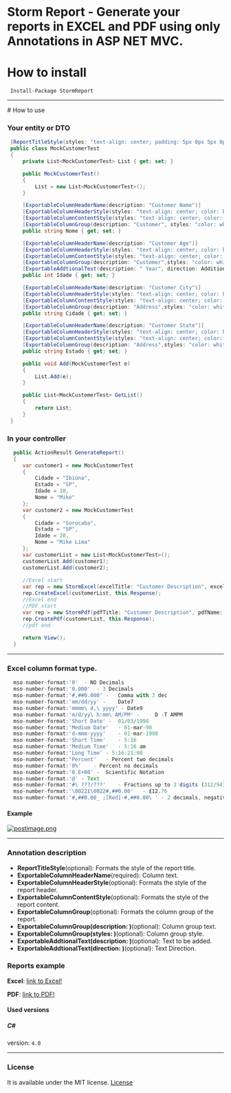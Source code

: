 # Storm Report - Generate your reports in EXCEL and PDF using only Annotations in ASP NET MVC.

# How to install
```
 Install-Package StormReport
```
<hr>
# How to use

### Your entity or DTO
```C#
 [ReportTitleStyle(styles: "text-align: center; padding: 5px 0px 5px 0px;")]
 public class MockCustomerTest
 {
     private List<MockCustomerTest> List { get; set; }

     public MockCustomerTest()
     {
         List = new List<MockCustomerTest>();
     }

     [ExportableColumnHeaderName(description: "Customer Name")]
     [ExportableColumnHeaderStyle(styles: "text-align: center; color: black; font-size: 17px; background-color: yellow;")]
     [ExportableColumnContentStyle(styles: "text-align: center; color: black; font-size: 17px;")]
     [ExportableColumnGroup(description: "Customer", styles: "color: white; text-align: center; background-color: gray;")]
     public string Nome { get; set; }

     [ExportableColumnHeaderName(description: "Customer Age")]
     [ExportableColumnHeaderStyle(styles: "text-align: center; color: black; font-size: 17px; background-color: yellow;")]
     [ExportableColumnContentStyle(styles: "text-align: center; color: black; font-size: 17px; mso-number-format:'0.000'")]
     [ExportableColumnGroup(description: "Customer",styles: "color: white; text-align: center; background-color: gray;")]
     [ExportableAddtionalText(description: " Year", direction: AdditionalTextEnum.RIGHT)]
     public int Idade { get; set; }

     [ExportableColumnHeaderName(description: "Customer City")]
     [ExportableColumnHeaderStyle(styles: "text-align: center; color: black; font-size: 17px; background-color: yellow;")]
     [ExportableColumnContentStyle(styles: "text-align: center; color: black; font-size: 17px;")]
     [ExportableColumnGroup(description: "Address",styles: "color: white; text-align: center; background-color: gray;")]
     public string Cidade { get; set; }

     [ExportableColumnHeaderName(description: "Customer State")]
     [ExportableColumnHeaderStyle(styles: "text-align: center; color: black; font-size: 17px; background-color: yellow;")]
     [ExportableColumnContentStyle(styles: "text-align: center; color: black; font-size: 17px;")]
     [ExportableColumnGroup(description: "Address",styles: "color: white; text-align: center; background-color: gray;")]
     public string Estado { get; set; }

     public void Add(MockCustomerTest e)
     {
         List.Add(e);
     }

     public List<MockCustomerTest> GetList()
     {
         return List;
     }
 }
```

### In your controller

```C#
  public ActionResult GenerateReport()
  {
     var customer1 = new MockCustomerTest
     {
         Cidade = "Ibiúna",
         Estado = "SP",
         Idade = 10,
         Nome = "Mike"
     };
     var customer2 = new MockCustomerTest
     {
         Cidade = "Sorocaba",
         Estado = "SP",
         Idade = 28,
         Nome = "Mike Lima"
     };
     var customerList = new List<MockCustomerTest>();
     customerList.Add(customer1);
     customerList.Add(customer2);
     
     //Excel start
     var rep = new StormExcel(excelTitle: "Customer Description", excelName: string.Format("ExcelCustomerReport-{0}", DateTime.Now));
     rep.CreateExcel(customerList, this.Response);
     //Excel end
     //PDF start
     var rep = new StormPdf(pdfTitle: "Customer Description", pdfName: string.Format("ExcelCustomerReport-{0}", DateTime.Now));
     rep.CreatePdf(customerList, this.Response);
     //pdf end
     
     return View();
  }

```
<hr>

### Excel column format type.

```javascript
  mso-number-format:'0'  - NO Decimals
  mso-number-format:'0.000'  - 3 Decimals
  mso-number-format:'#,##0.000' -	Comma with 3 dec
  mso-number-format:'mm/dd/yy' -	Date7
  mso-number-format:'mmmm\ d,\ yyyy' - Date9
  mso-number-format:'m/d/yy\ h:mm\ AM/PM' - 	D -T AMPM
  mso-number-format:'Short Date' -	01/03/1998
  mso-number-format:'Medium Date'	- 01-mar-98
  mso-number-format:'d-mmm-yyyy'	- 01-mar-1998
  mso-number-format:'Short Time'	- 5:16
  mso-number-format:'Medium Time'	- 5:16 am
  mso-number-format:'Long Time'	- 5:16:21:00
  mso-number-format:'Percent'	- Percent two decimals
  mso-number-format:'0%'	- Percent no decimals
  mso-number-format:'0.E+00' - 	Scientific Notation
  mso-number-format:'@'	- Text
  mso-number-format:'#\ ???/???'	- Fractions up to 3 digits (312/943)
  mso-number-format:'\0022£\0022#,##0.00'	- £12.76
  mso-number-format:'#,##0.00_ ;[Red]-#,##0.00\ ' - 2 decimals, negative numbers in red and signed
```
#### Example

[![postimage.png](https://s22.postimg.org/ncbo4l5q9/postimage.png)](https://postimg.org/image/83lqqtc1p/)

<hr>

### Annotation description

* **ReportTitleStyle**(optional): Formats the style of the report title.
* **ExportableColumnHeaderName**(required): Column text.
* **ExportableColumnHeaderStyle**(optional): Formats the style of the report header.
* **ExportableColumnContentStyle**(optional): Formats the style of the report content.
* **ExportableColumnGroup**(optional): Formats the column group of the report.
* **ExportableColumnGroup(description: )**(optional): Column group text.
* **ExportableColumnGroup(styles: )**(optional): Column group style.
* **ExportableAddtionalText(description: )**(optional): Text to be added.
* **ExportableAddtionalText(direction: )**(optional): Text Direction.

### Reports example

 **Excel**: 
 [link to Excel!](https://drive.google.com/file/d/0B3fZDB3QKwrlejJ5T0thVlBZY1E/view?usp=sharing)
  
 **PDF**: 
 [link to PDF!](https://drive.google.com/file/d/0B3fZDB3QKwrlTDk5NWQ0VkhmNzg/view?usp=sharing)

#### Used versions

##### C# 
version: `4.0`
<hr>

### License

It is available under the MIT license.
[License](https://opensource.org/licenses/mit-license.php)
